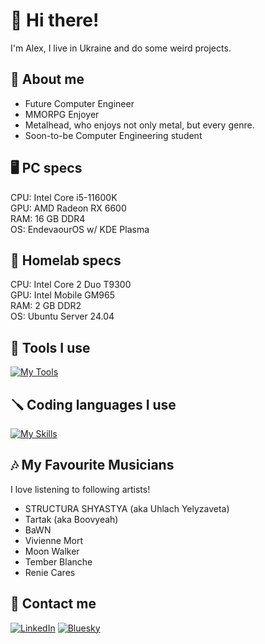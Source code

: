 # 👋 Hi there!
I'm Alex, I live in Ukraine and do some weird projects.
## 🤙 About me
- Future Computer Engineer
- MMORPG Enjoyer
- Metalhead, who enjoys not only metal, but every genre.
- Soon-to-be Computer Engineering student
## 🖥 PC specs
CPU: Intel Core i5-11600K \
GPU: AMD Radeon RX 6600 \
RAM: 16 GB DDR4 \
OS: EndevaourOS w/ KDE Plasma
## 🔌 Homelab specs
CPU: Intel Core 2 Duo T9300 \
GPU: Intel Mobile GM965 \
RAM: 2 GB DDR2 \
OS: Ubuntu Server 24.04
## 🔧 Tools I use
[![My Tools](https://skillicons.dev/icons?i=pycharm,vscode,linux,debian,photoshop,arch&theme=light)](https://skillicons.dev)
## 🪛 Coding languages I use
[![My Skills](https://skillicons.dev/icons?i=js,css,html,php,python&theme=light)](https://skillicons.dev)
## 🎶 My Favourite Musicians
I love listening to following artists!
- STRUCTURA SHYASTYA (aka Uhlach Yelyzaveta)
- Tartak (aka Boovyeah)
- BaWN
- Vivienne Mort
- Moon Walker
- Tember Blanche
- Renie Cares
## 👾 Contact me
[![LinkedIn](https://img.shields.io/badge/linkedin-%230077B5.svg?style=for-the-badge&logo=linkedin&logoColor=white)](https://www.linkedin.com/in/alexandrvolkogon/)
[![Bluesky](https://img.shields.io/badge/Bluesky-0285FF?style=for-the-badge&logo=Bluesky&logoColor=white)](https://bsky.app/profile/avol.pp.ua)
